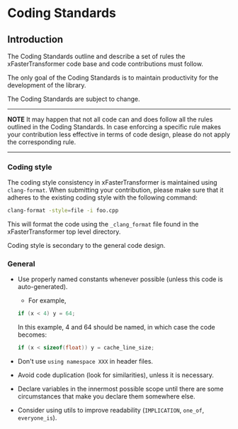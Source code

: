 # Coding Standards

## Introduction

The Coding Standards outline and describe a set of rules the xFasterTransformer code base
and code contributions must follow.

The only goal of the Coding Standards is to maintain productivity for the
development of the library.

The Coding Standards are subject to change.

---
**NOTE** It may happen that not all code can and does follow all the rules
outlined in the Coding Standards. In case enforcing a specific rule makes your
contribution less effective in terms of code design, please do not apply the
corresponding rule.

---

### Coding style

The coding style consistency in xFasterTransformer is maintained using `clang-format`.
When submitting your contribution, please make sure that it adheres to the existing
coding style with the following command:
```sh
clang-format -style=file -i foo.cpp
```
This will format the code using the `_clang_format` file found in the xFasterTransformer
top level directory.

Coding style is secondary to the general code design.

### General

- Use properly named constants whenever possible (unless this code is
  auto-generated).
  * For example,
  ~~~cpp
  if (x < 4) y = 64;
  ~~~

  In this example, 4 and 64 should be named, in which case the code becomes:
  ~~~cpp
  if (x < sizeof(float)) y = cache_line_size;
  ~~~

- Don't use `using namespace XXX` in header files.

- Avoid code duplication (look for similarities), unless it is necessary.

- Declare variables in the innermost possible scope until there are some
  circumstances that make you declare them somewhere else.

- Consider using utils to improve readability (`IMPLICATION`, `one_of`,
  `everyone_is`).

